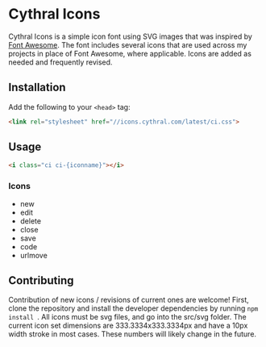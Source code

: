 # Cythral Icons
Cythral Icons is a simple icon font using SVG images that was inspired by [Font Awesome](http://fontawesome.com).  The font includes several icons that are used across my projects in place of Font Awesome, where applicable.  Icons are added as needed and frequently revised.  

## Installation
Add the following to your `<head>` tag:

```html
<link rel="stylesheet" href="//icons.cythral.com/latest/ci.css">
```

## Usage
```html
<i class="ci ci-{iconname}"></i>
```

### Icons
- new 
- edit
- delete
- close
- save
- code
- urlmove

## Contributing
Contribution of new icons / revisions of current ones are welcome!  First, clone the repository and install the developer dependencies by running ```npm install ```.  All icons must be svg files, and go into the src/svg folder.  The current icon set dimensions are 333.3334x333.3334px and have a 10px width stroke in most cases.  These numbers will likely change in the future.
